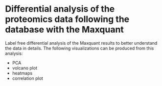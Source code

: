 # Differential analysis of the proteomics data following the database with the Maxquant
Label free differential analysis of the Maxquant results to better understand the data in details. The following visualizations can be produced from this analysis:

* PCA
* volcano plot
* heatmaps
* correlation plot

